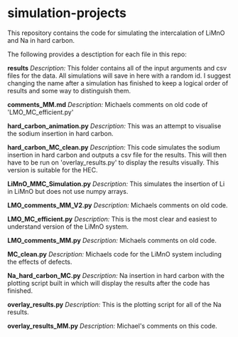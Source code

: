 # simulation-projects
This repository contains the code for simulating the intercalation of LiMnO and Na in hard carbon.

The following provides a desctiption for each file in this repo:

**results**
_Description:_ This folder contains all of the input arguments and csv files for the data. All simulations will save in
here with a random id. I suggest changing the name after a simulation has finished to keep a logical order of results 
and some way to distinguish them.

**comments_MM.md**
_Description:_ Michaels comments on old code of 'LMO_MC_efficient.py'

**hard_carbon_animation.py**
_Description:_ This was an attempt to visualise the sodium insertion in hard carbon.

**hard_carbon_MC_clean.py**
_Description:_ This code simulates the sodium insertion in hard carbon and outputs a csv file for the results. This will
then have to be run on 'overlay_results.py' to display the results visually. This version is suitable for the HEC.

**LiMnO_MMC_Simulation.py**
_Description:_ This simulates the insertion of Li in LiMnO but does not use numpy arrays. 

**LMO_comments_MM_V2.py**
_Description:_ Michaels comments on old code.

**LMO_MC_efficient.py**
_Description:_ This is the most clear and easiest to understand version of the LiMnO system.

**LMO_comments_MM.py**
_Description:_ Michaels comments on old code.

**MC_clean.py**
_Description:_ Michaels code for the LiMnO system including the effects of defects. 

**Na_hard_carbon_MC.py**
_Description:_ Na insertion in hard carbon with the plotting script built in which will display the results after the 
code has finished. 

**overlay_results.py**
_Description:_ This is the plotting script for all of the Na results.

**overlay_results_MM.py**
_Description:_  Michael's comments on this code.


